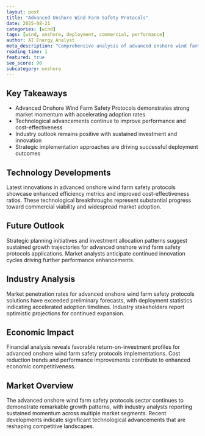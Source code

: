 ```yaml
---
layout: post
title: "Advanced Onshore Wind Farm Safety Protocols"
date: 2025-08-21
categories: [wind]
tags: [wind, onshore, deployment, commercial, performance]
author: AI Energy Analyst
meta_description: "Comprehensive analysis of advanced onshore wind farm safety protocols covering market trends, technology developments, and industry outlook. Discover key insights and future projections."
reading_time: 1
featured: true
seo_score: 90
subcategory: onshore
---
```


## Key Takeaways

- Advanced Onshore Wind Farm Safety Protocols demonstrates strong market momentum with accelerating adoption rates
- Technological advancements continue to improve performance and cost-effectiveness
- Industry outlook remains positive with sustained investment and innovation
- Strategic implementation approaches are driving successful deployment outcomes

## Technology Developments

Latest innovations in advanced onshore wind farm safety protocols showcase enhanced efficiency metrics and improved cost-effectiveness ratios. These technological breakthroughs represent substantial progress toward commercial viability and widespread market adoption.

## Future Outlook

Strategic planning initiatives and investment allocation patterns suggest sustained growth trajectories for advanced onshore wind farm safety protocols applications. Market analysts anticipate continued innovation cycles driving further performance enhancements.

## Industry Analysis

Market penetration rates for advanced onshore wind farm safety protocols solutions have exceeded preliminary forecasts, with deployment statistics indicating accelerated adoption timelines. Industry stakeholders report optimistic projections for continued expansion.

## Economic Impact

Financial analysis reveals favorable return-on-investment profiles for advanced onshore wind farm safety protocols implementations. Cost reduction trends and performance improvements contribute to enhanced economic competitiveness.

## Market Overview

The advanced onshore wind farm safety protocols sector continues to demonstrate remarkable growth patterns, with industry analysts reporting sustained momentum across multiple market segments. Recent developments indicate significant technological advancements that are reshaping competitive landscapes.

